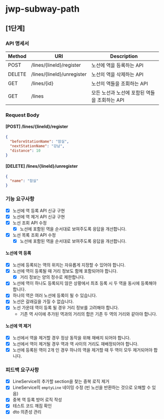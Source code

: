 # jwp-subway-path

## [1단계]

### API 명세서

| Method | URI                        | Description                 |
|--------|----------------------------|-----------------------------|
| POST   | /lines/{lineId}/register   | 노선에 역을 등록하는 API             |
| DELETE | /lines/{lineId}/unregister | 노선의 역을 삭제하는 API             |
| GET    | /lines/{id}                | 노선의 역들을 조회하는 API            |
| GET    | /lines                     | 모든 노선과 노선에 포함된 역들을 조회하는 API |

### Request Body

#### [POST] /lines/{lineId}/register

```json
{
  "beforeStationName": "잠실",
  "nextStationName": "강남",
  "distance": 10
}
```

#### [DELETE] /lines/{lineId}/unregister

```json
{
  "name": "잠실"
}
```

### 기능 요구사항

- [x] 노선에 역 등록 API 신규 구현
- [x] 노선에 역 제거 API 신규 구현
- [x] 노선 조회 API 수정
    - [x] 노선에 포함된 역을 순서대로 보여주도록 응답을 개선합니다.
- [x] 노선 목록 조회 API 수정
    - [x] 노선에 포함된 역을 순서대로 보여주도록 응답을 개선합니다.

#### 노선에 역 등록

- [x] 노선에 등록되는 역의 위치는 자유롭게 지정할 수 있어야 합니다.
- [x] 노선에 역이 등록될 때 거리 정보도 함께 포함되어야 합니다.
    - [x] 거리 정보는 양의 정수로 제한합니다.
- [x] 노선에 역이 하나도 등록되지 않은 상황에서 최초 등록 시 두 역을 동시에 등록해야 합니다.
- [x] 하나의 역은 여러 노선에 등록이 될 수 있습니다.
- [x] 노선은 갈래길을 가질 수 없습니다.
- [x] 노선 가운데 역이 등록 될 경우 거리 정보를 고려해야 합니다.
    - 기존 역 사이에 추가된 역과의 거리의 합은 기존 두 역의 거리와 같아야 합니다.

#### 노선에 역 제거

- [x] 노선에서 역을 제거할 경우 정상 동작을 위해 재배치 되어야 합니다.
- [x] 노선에서 역이 제거될 경우 역과 역 사이의 거리도 재배정되어야 합니다.
- [x] 노선에 등록된 역이 2개 인 경우 하나의 역을 제거할 때 두 역이 모두 제거되어야 합니다.

### 피드백 요구사항

- [x] LineService의 추가할 section을 찾는 중복 로직 제거
- [x] LineService의 `emptyLine` 네이밍 수정 (빈 노선을 반환하는 것으로 오해할 수 있음)
- [x] 중복 역 등록 방어 로직 작성
- [x] 테스트 코드 깨짐 확인
- [x] dto 의존성 관리
